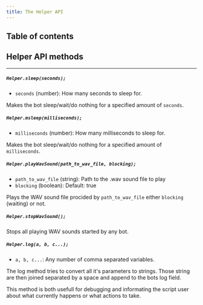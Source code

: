 ```yaml
---
title: The Helper API
---
```


## Table of contents

## Helper API methods

---

##### `Helper.sleep(seconds);`

- `seconds` (number): How many seconds to sleep for.

Makes the bot sleep/wait/do nothing for a specified amount of `seconds`.

##### `Helper.msleep(milliseconds);`

- `milliseconds` (number): How many milliseconds to sleep for.

Makes the bot sleep/wait/do nothing for a specified amount of `milliseconds`.

##### `Helper.playWavSound(path_to_wav_file, blocking);`

- `path_to_wav_file` (string): Path to the .wav sound file to play
- `blocking` (boolean): Default: true

Plays the WAV sound file procided by `path_to_wav_file` either `blocking` (waiting) or not.

##### `Helper.stopWavSound();`

Stops all playing WAV sounds started by any bot.

##### `Helper.log(a, b, c...);`

- `a, b, c...`: Any number of comma separated variables.

The log method tries to convert all it's parameters to strings. Those string are then joined separated by a space and append to the bots log field.

This method is both usefull for debugging and informating the script user about what currently happens or what actions to take.
